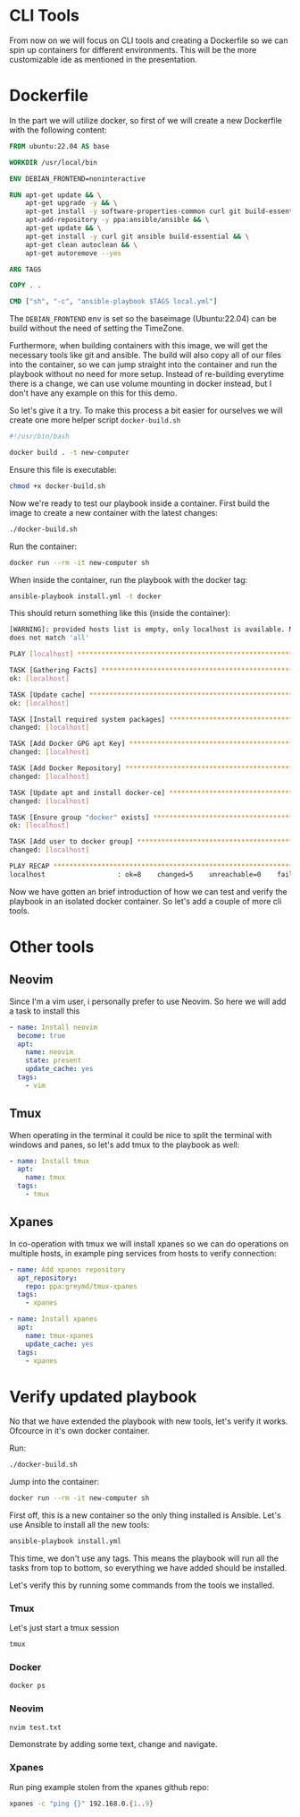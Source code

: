 # CLI Tools

From now on we will focus on CLI tools and creating a Dockerfile so we can spin up containers for different environments.
This will be the more customizable ide as mentioned in the presentation.

# Dockerfile

In the part we will utilize docker, so first of we will create a new Dockerfile with the following content:

```Dockerfile
FROM ubuntu:22.04 AS base

WORKDIR /usr/local/bin

ENV DEBIAN_FRONTEND=noninteractive

RUN apt-get update && \
    apt-get upgrade -y && \
    apt-get install -y software-properties-common curl git build-essential && \
    apt-add-repository -y ppa:ansible/ansible && \
    apt-get update && \
    apt-get install -y curl git ansible build-essential && \
    apt-get clean autoclean && \
    apt-get autoremove --yes

ARG TAGS

COPY . .

CMD ["sh", "-c", "ansible-playbook $TAGS local.yml"]
```

The `DEBIAN_FRONTEND` env is set so the baseimage (Ubuntu:22.04) can be build without the need of setting the TimeZone.

Furthermore, when building containers with this image, we will get the necessary tools like git and ansible.
The build will also copy all of our files into the container, so we can jump straight into the container and run the
playbook without no need for more setup. Instead of re-building everytime there is a change, we can use volume mounting in docker instead, but I don't have any example on this for this demo. 

So let's give it a try. To make this process a bit easier for ourselves we will create 
one more helper script `docker-build.sh`

```bash
#!/usr/bin/bash

docker build . -t new-computer
```

Ensure this file is executable:

```bash
chmod +x docker-build.sh
```

Now we're ready to test our playbook inside a container.
First build the image to create a new container with the latest changes:

```bash
./docker-build.sh
```

Run the container:

```bash
docker run --rm -it new-computer sh
```

When inside the container, run the playbook with the docker tag:

```bash
ansible-playbook install.yml -t docker
```

This should return something like this (inside the container):

```bash
[WARNING]: provided hosts list is empty, only localhost is available. Note that the implicit localhost
does not match 'all'

PLAY [localhost] *****************************************************************************************

TASK [Gathering Facts] ***********************************************************************************
ok: [localhost]

TASK [Update cache] **************************************************************************************
ok: [localhost]

TASK [Install required system packages] ******************************************************************
changed: [localhost]

TASK [Add Docker GPG apt Key] ****************************************************************************
changed: [localhost]

TASK [Add Docker Repository] *****************************************************************************
changed: [localhost]

TASK [Update apt and install docker-ce] ******************************************************************
changed: [localhost]

TASK [Ensure group "docker" exists] **********************************************************************
ok: [localhost]

TASK [Add user to docker group] **************************************************************************
changed: [localhost]

PLAY RECAP ***********************************************************************************************
localhost                  : ok=8    changed=5    unreachable=0    failed=0    skipped=0    rescued=0    ignored=0
```

Now we have gotten an brief introduction of how we can test and verify the playbook in an isolated docker container. So let's add a couple of more cli tools.

# Other tools

## Neovim

Since I'm a vim user, i personally prefer to use Neovim. So here we will add a task to install this

```yml
- name: Install neovim
  become: true
  apt:
    name: neovim
    state: present
    update_cache: yes
  tags:
    - vim
```

## Tmux

When operating in the terminal it could be nice to split the terminal with windows and panes, so let's add tmux to the playbook as well:

```yml
- name: Install tmux
  apt:
    name: tmux
  tags:
    - tmux
```

## Xpanes

In co-operation with tmux we will install xpanes so we can do operations on multiple hosts, in example ping services from hosts to verify connection:

```yml
- name: Add xpanes repository
  apt_repository:
    repo: ppa:greymd/tmux-xpanes
  tags:
    - xpanes

- name: Install xpanes
  apt:
    name: tmux-xpanes
    update_cache: yes
  tags:
    - xpanes
```

# Verify updated playbook

No that we have extended the playbook with new tools, let's verify it works. Ofcource in it's own docker container.

Run:

```bash
./docker-build.sh
```

Jump into the container:

```bash
docker run --rm -it new-computer sh
```

First off, this is a new container so the only thing installed is Ansible. Let's use Ansible to install all the new tools:

```bash
ansible-playbook install.yml
```

This time, we don't use any tags. This means the playbook will run all the tasks from top to bottom, so everything we have added should be installed.

Let's verify this by running some commands from the tools we installed.

### Tmux

Let's just start a tmux session

```bash
tmux
```

### Docker

```bash
docker ps
```

### Neovim

```bash
nvim test.txt
```

Demonstrate by adding some text, change and navigate.

### Xpanes

Run ping example stolen from the xpanes github repo:

```bash
xpanes -c "ping {}" 192.168.0.{1..9}
```
